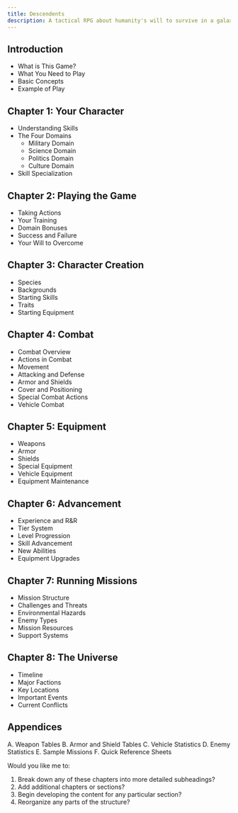 ```yaml
---
title: Descendents
description: A tactical RPG about humanity's will to survive in a galaxy of conflict and mystery.
---
```


## Introduction
- What is This Game?
- What You Need to Play
- Basic Concepts
- Example of Play

## Chapter 1: Your Character
- Understanding Skills
- The Four Domains
  - Military Domain
  - Science Domain
  - Politics Domain
  - Culture Domain
- Skill Specialization

## Chapter 2: Playing the Game
- Taking Actions
- Your Training
- Domain Bonuses
- Success and Failure
- Your Will to Overcome

## Chapter 3: Character Creation
- Species
- Backgrounds
- Starting Skills
- Traits
- Starting Equipment

## Chapter 4: Combat
- Combat Overview
- Actions in Combat
- Movement
- Attacking and Defense
- Armor and Shields
- Cover and Positioning
- Special Combat Actions
- Vehicle Combat

## Chapter 5: Equipment
- Weapons
- Armor
- Shields
- Special Equipment
- Vehicle Equipment
- Equipment Maintenance

## Chapter 6: Advancement
- Experience and R&R
- Tier System
- Level Progression
- Skill Advancement
- New Abilities
- Equipment Upgrades

## Chapter 7: Running Missions
- Mission Structure
- Challenges and Threats
- Environmental Hazards
- Enemy Types
- Mission Resources
- Support Systems

## Chapter 8: The Universe
- Timeline
- Major Factions
- Key Locations
- Important Events
- Current Conflicts

## Appendices
A. Weapon Tables
B. Armor and Shield Tables
C. Vehicle Statistics
D. Enemy Statistics
E. Sample Missions
F. Quick Reference Sheets

Would you like me to:
1. Break down any of these chapters into more detailed subheadings?
2. Add additional chapters or sections?
3. Begin developing the content for any particular section?
4. Reorganize any parts of the structure?

